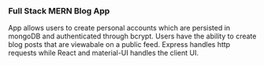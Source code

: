 ### Full Stack MERN Blog App
App allows users to create personal accounts which are persisted in mongoDB and authenticated through bcrypt. Users have the ability to create blog posts that are viewabale on a public feed. Express handles http requests while React and material-UI handles the client UI.